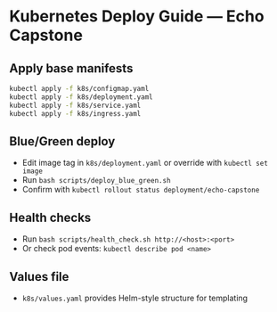 # Kubernetes Deploy Guide — Echo Capstone

## Apply base manifests
```bash
kubectl apply -f k8s/configmap.yaml
kubectl apply -f k8s/deployment.yaml
kubectl apply -f k8s/service.yaml
kubectl apply -f k8s/ingress.yaml
```

## Blue/Green deploy
- Edit image tag in `k8s/deployment.yaml` or override with `kubectl set image`
- Run `bash scripts/deploy_blue_green.sh`
- Confirm with `kubectl rollout status deployment/echo-capstone`

## Health checks
- Run `bash scripts/health_check.sh http://<host>:<port>`
- Or check pod events: `kubectl describe pod <name>`

## Values file
- `k8s/values.yaml` provides Helm-style structure for templating
